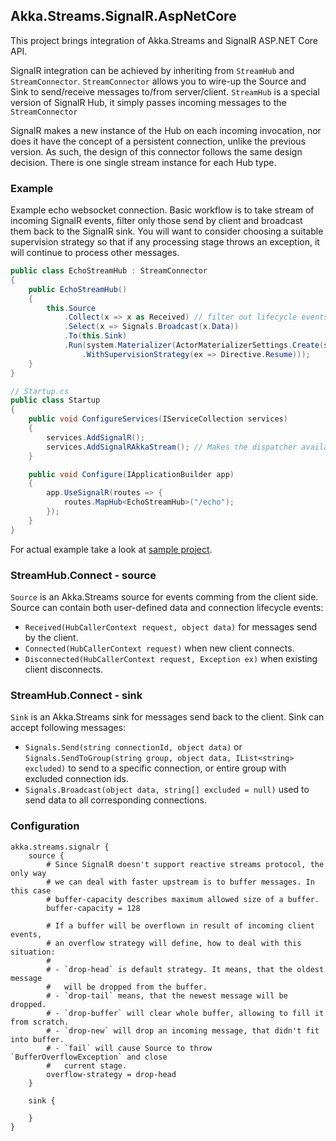 ## Akka.Streams.SignalR.AspNetCore

This project brings integration of Akka.Streams and SignalR ASP.NET Core API.

SignalR integration can be achieved by inheriting from `StreamHub` and `StreamConnector`. 
`StreamConnector` allows you to wire-up the Source and Sink to send/receive messages to/from server/client.
`StreamHub` is a special version of SignalR Hub, it simply passes incoming messages to the `StreamConnector`

SignalR makes a new instance of the Hub on each incoming invocation, nor does it have the concept of a 
persistent connection, unlike the previous version. As such, the design of this connector follows the same 
design decision. There is one single stream instance for each Hub type.

### Example

Example echo websocket connection. Basic workflow is to take stream of incoming SignalR events, filter only those 
send by client and broadcast them back to the SignalR sink.  You will want to consider choosing a 
suitable supervision strategy so that if any processing stage throws an exception, it will continue to process 
other messages.

```csharp
public class EchoStreamHub : StreamConnector
{
    public EchoStreamHub()
    {
        this.Source
            .Collect(x => x as Received) // filter out lifecycle events
            .Select(x => Signals.Broadcast(x.Data))
            .To(this.Sink)
            .Run(system.Materializer(ActorMaterializerSettings.Create(system)
                .WithSupervisionStrategy(ex => Directive.Resume)));
    }
}

// Startup.cs
public class Startup
{
    public void ConfigureServices(IServiceCollection services)
    {
        services.AddSignalR();
        services.AddSignalRAkkaStream(); // Makes the dispatcher available
    }

    public void Configure(IApplicationBuilder app)
    {
        app.UseSignalR(routes => {
            routes.MapHub<EchoStreamHub>("/echo");
        });
    }
}
```

For actual example take a look at [sample project](./src/SignalRSample).

### StreamHub.Connect - source

`Source` is an Akka.Streams source for events comming from the client side. Source can contain both user-defined data and connection lifecycle events:

- `Received(HubCallerContext request, object data)` for messages send by the client.
- `Connected(HubCallerContext request)` when new client connects.
- `Disconnected(HubCallerContext request, Exception ex)` when existing client disconnects.

### StreamHub.Connect - sink

`Sink` is an Akka.Streams sink for messages send back to the client. Sink can accept following messages:

- `Signals.Send(string connectionId, object data)` or `Signals.SendToGroup(string group, object data, IList<string> excluded)` to send to a specific connection, or entire group with excluded connection ids.
- `Signals.Broadcast(object data, string[] excluded = null)` used to send data to all corresponding connections.

### Configuration

```hocon
akka.streams.signalr {
	source {
		# Since SignalR doesn't support reactive streams protocol, the only way 
		# we can deal with faster upstream is to buffer messages. In this case
		# buffer-capacity describes maximum allowed size of a buffer.
		buffer-capacity = 128

		# If a buffer will be overflown in result of incoming client events,
		# an overflow strategy will define, how to deal with this situation:
		#
		# - `drop-head` is default strategy. It means, that the oldest message
		#   will be dropped from the buffer.
		# - `drop-tail` means, that the newest message will be dropped.
		# - `drop-buffer` will clear whole buffer, allowing to fill it from scratch.
		# - `drop-new` will drop an incoming message, that didn't fit into buffer.
		# - `fail` will cause Source to throw `BufferOverflowException` and close 
		#	current stage.
		overflow-strategy = drop-head
	}

	sink {
	
	}
}
```
